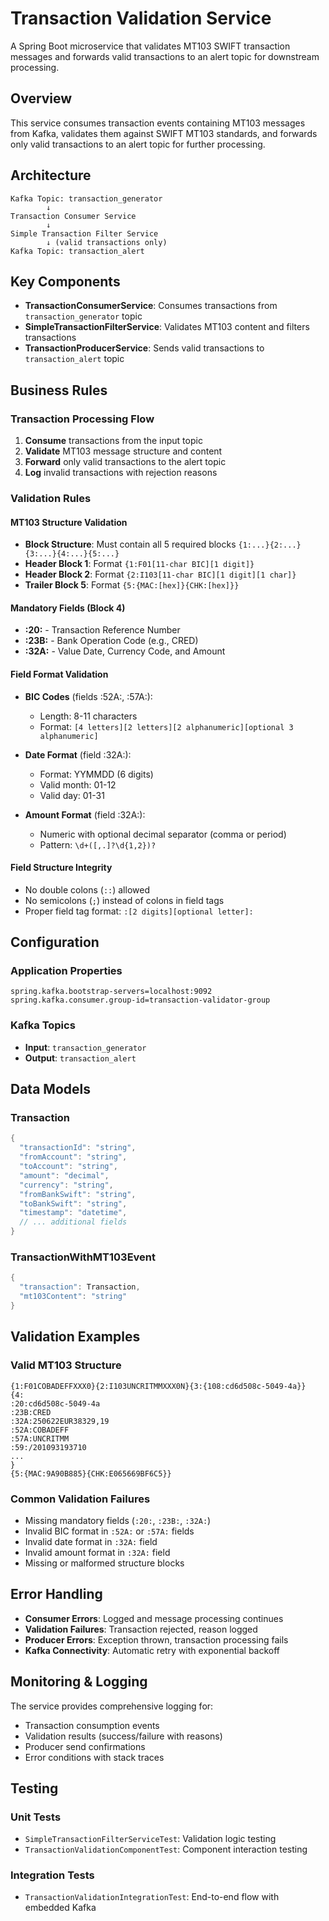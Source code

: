 # Transaction Validation Service

A Spring Boot microservice that validates MT103 SWIFT transaction messages and forwards valid transactions to an alert topic for downstream processing.

## Overview

This service consumes transaction events containing MT103 messages from Kafka, validates them against SWIFT MT103 standards, and forwards only valid transactions to an alert topic for further processing.

## Architecture

```
Kafka Topic: transaction_generator
        ↓
Transaction Consumer Service
        ↓
Simple Transaction Filter Service
        ↓ (valid transactions only)
Kafka Topic: transaction_alert
```

## Key Components

- **TransactionConsumerService**: Consumes transactions from `transaction_generator` topic
- **SimpleTransactionFilterService**: Validates MT103 content and filters transactions
- **TransactionProducerService**: Sends valid transactions to `transaction_alert` topic

## Business Rules

### Transaction Processing Flow
1. **Consume** transactions from the input topic
2. **Validate** MT103 message structure and content
3. **Forward** only valid transactions to the alert topic
4. **Log** invalid transactions with rejection reasons

### Validation Rules

#### MT103 Structure Validation
- **Block Structure**: Must contain all 5 required blocks `{1:...}{2:...}{3:...}{4:...}{5:...}`
- **Header Block 1**: Format `{1:F01[11-char BIC][1 digit]}`
- **Header Block 2**: Format `{2:I103[11-char BIC][1 digit][1 char]}`
- **Trailer Block 5**: Format `{5:{MAC:[hex]}{CHK:[hex]}}`

#### Mandatory Fields (Block 4)
- **:20:** - Transaction Reference Number
- **:23B:** - Bank Operation Code (e.g., CRED)
- **:32A:** - Value Date, Currency Code, and Amount

#### Field Format Validation
- **BIC Codes** (fields :52A:, :57A:):
    - Length: 8-11 characters
    - Format: `[4 letters][2 letters][2 alphanumeric][optional 3 alphanumeric]`

- **Date Format** (field :32A:):
    - Format: YYMMDD (6 digits)
    - Valid month: 01-12
    - Valid day: 01-31

- **Amount Format** (field :32A:):
    - Numeric with optional decimal separator (comma or period)
    - Pattern: `\d+([,.]?\d{1,2})?`

#### Field Structure Integrity
- No double colons (`::`) allowed
- No semicolons (`;`) instead of colons in field tags
- Proper field tag format: `:[2 digits][optional letter]:`

## Configuration

### Application Properties
```properties
spring.kafka.bootstrap-servers=localhost:9092
spring.kafka.consumer.group-id=transaction-validator-group
```

### Kafka Topics
- **Input**: `transaction_generator`
- **Output**: `transaction_alert`

## Data Models

### Transaction
```java
{
  "transactionId": "string",
  "fromAccount": "string",
  "toAccount": "string",
  "amount": "decimal",
  "currency": "string",
  "fromBankSwift": "string",
  "toBankSwift": "string",
  "timestamp": "datetime",
  // ... additional fields
}
```

### TransactionWithMT103Event
```java
{
  "transaction": Transaction,
  "mt103Content": "string"
}
```

## Validation Examples

### Valid MT103 Structure
```
{1:F01COBADEFFXXX0}{2:I103UNCRITMMXXX0N}{3:{108:cd6d508c-5049-4a}}
{4:
:20:cd6d508c-5049-4a
:23B:CRED
:32A:250622EUR38329,19
:52A:COBADEFF
:57A:UNCRITMM
:59:/201093193710
...
}
{5:{MAC:9A90B885}{CHK:E065669BF6C5}}
```

### Common Validation Failures
- Missing mandatory fields (`:20:`, `:23B:`, `:32A:`)
- Invalid BIC format in `:52A:` or `:57A:` fields
- Invalid date format in `:32A:` field
- Invalid amount format in `:32A:` field
- Missing or malformed structure blocks

## Error Handling

- **Consumer Errors**: Logged and message processing continues
- **Validation Failures**: Transaction rejected, reason logged
- **Producer Errors**: Exception thrown, transaction processing fails
- **Kafka Connectivity**: Automatic retry with exponential backoff

## Monitoring & Logging

The service provides comprehensive logging for:
- Transaction consumption events
- Validation results (success/failure with reasons)
- Producer send confirmations
- Error conditions with stack traces

## Testing

### Unit Tests
- `SimpleTransactionFilterServiceTest`: Validation logic testing
- `TransactionValidationComponentTest`: Component interaction testing

### Integration Tests
- `TransactionValidationIntegrationTest`: End-to-end flow with embedded Kafka

